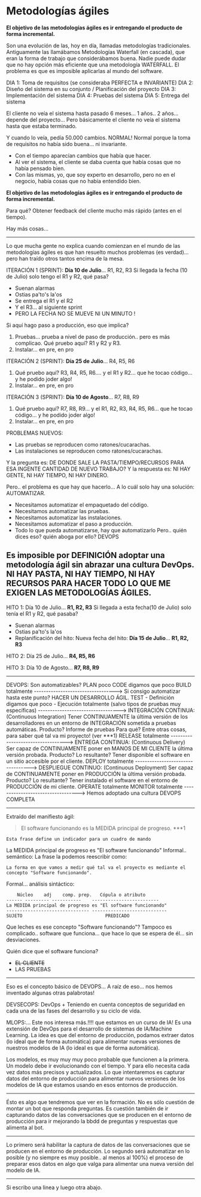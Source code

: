 # Metodologías ágiles

**El objetivo de las metodologías ágiles es ir entregando el producto de forma incremental.**

Son una evolución de las, hoy en día, llamadas metodologías tradicionales. Antiguamente las llamábamos Metodologías Waterfall (en cascada), que eran la forma de trabajo que considerábamos buena.
Nadie puede dudar que no hay opción más eficiente que una metodología WATERFALL.
El problema es que es imposible aplicarlas al mundo del software.

  DIA 1: Toma de requisitos (se consideraba PERFECTA e INVARIANTE)
    DIA 2: Diseño del sistema en su conjunto / Planificación del proyecto
       DIA 3: Implementación del sistema
           DIA 4: Pruebas del sistema
              DIA 5: Entrega del sistema

El cliente no veía el sistema hasta pasado 6 meses... 1 años.. 2 años... depende del proyecto...
Pero básicamente el cliente no veía el sistema hasta que estaba terminado.

Y cuando lo veía, pedía 50.000 cambios. NORMAL!
Normal porque la toma de requisitos no había sido buena... ni invariante.
- Con el tiempo aparecían cambios que había que hacer.
- Al ver el sistema, el cliente se daba cuenta que había cosas que no había pensado bien.
- Con las mismas, yo, que soy experto en desarrollo, pero no en el negocio, había cosas que no había entendido bien.

**El objetivo de las metodologías ágiles es ir entregando el producto de forma incremental.**

Para qué?  Obtener feedback del cliente mucho más rápido (antes en el tiempo).

Hay más cosas...

---

Lo que mucha gente no explica cuando comienzan en el mundo de las metodologías ágiles es que han resuelto muchos problemas (es verdad)... pero han traído otros tantos encima de la mesa.

ITERACIÓN 1 (SPRINT): **Día 10 de Julio**... R1, R2, R3
Si llegada la fecha (10 de Julio) solo tengo el R1 y R2, qué pasa?
- Suenan alarmas
- Ostias pa'to's la'os
- Se entrega el R1 y el R2
- Y el R3... al siguiente sprint
- PERO LA FECHA NO SE MUEVE NI UN MINUTO !

Si aquí hago paso a producción, eso que implica?
1. Pruebas... prueba a nivel de paso de producción.. pero es más complicao.
   Qué pruebo aquí? R1 y R2 y R3.
2. Instalar... en pre, en pro

ITERACIÓN 2 (SPRINT): **Día 25 de Julio**... R4, R5, R6
1. Qué pruebo aquí? R3, R4, R5, R6.... y el R1 y R2... que he tocao código... y he podido joder algo!
2. Instalar... en pre, en pro

ITERACIÓN 3 (SPRINT): **Día 10 de Agosto**... R7, R8, R9
1. Qué pruebo aquí? R7, R8, R9... y el R1, R2, R3, R4, R5, R6... que he tocao código... y he podido joder algo!
2. Instalar... en pre, en pro

PROBLEMAS NUEVOS:
- Las pruebas se reproducen como ratones/cucarachas.
- Las instalaciones se reproducen como ratones/cucarachas.

Y la pregunta es: DE DONDE SALE LA PASTA/TIEMPO/RECURSOS PARA ESA INGENTE CANTIDAD DE NUEVO TRABAJO?
Y la respuesta es: NI HAY GENTE, NI HAY TIEMPO, NI HAY DINERO.

Pero.. el problema es que hay que hacerlo...
A lo cuál solo hay una solución: AUTOMATIZAR.
- Necesitamos automatizar el empaquetado del código.
- Necesitamos automatizar las pruebas.
- Necesitamos automatizar las instalaciones.
- Necesitamos automatizar el paso a producción.
- Todo lo que pueda automatizarse, hay que automatizarlo 
   Pero.. quién dices eso? quién aboga por ello? DEVOPS

Es imposible por DEFINICIÓN adoptar una metodología ágil sin abrazar una cultura DevOps.
NI HAY PASTA, NI HAY TIEMPO, NI HAY RECURSOS PARA HACER TODO LO QUE ME EXIGEN LAS METODOLOGÍAS ÁGILES.
---

HITO 1: Día 10 de Julio... **R1, R2, R3**
Si llegada a esta fecha(10 de Julio) solo tenía el R1 y R2, qué pasaba?
- Suenan alarmas
- Ostias pa'to's la'os
- Replanificación del hito: Nueva fecha del hito: **Día 15 de Julio**... **R1, R2, R3**

HITO 2: Día 25 de Julio... **R4, R5, R6**

HITO 3: Día 10 de Agosto... **R7, R8, R9**

---

DEVOPS:                Son automatizables?
    PLAN                poco
    CODE                digamos que poco
    BUILD               totalmente
    ----------------------------------> Si consigo automatizar hasta este punto? HACER UN DESARROLLO ÁGIL.
    TEST
    - Definición        digamos que poco
    - Ejecución         totalmente (salvo tipos de pruebas muy específicas)
    ----------------------------------> INTEGRACIÓN CONTINUA: (Continuous Integration)
                                        Tener CONTINUAMENTE la última versión de los desarrolladores en un entorno de INTEGRACIÓN sometida a pruebas automáticas.
                                           Producto? Informe de pruebas
                                           Para qué? Entre otras cosas, para saber qué tal va mi proyecto! (ver ***1)
    RELEASE             totalmente
    ----------------------------------> ENTREGA CONTINUA:     (Continuous Delivery)
                                        Ser capaz de CONTINUAMENTE poner en MANOS DE MI CLIENTE la última versión probada.
                                           Producto? Lo resultante?
                                           Tener disponible el software en un sitio accesible por el cliente.
    DEPLOY              totalmente
    ----------------------------------> DESPLIEGUE CONTINUO:   (Continuous Deployment)
                                        Ser capaz de CONTINUAMENTE poner en PRODUCCIÓN la última versión probada.
                                            Producto? Lo resultante?
                                            Tener instalado el software en el entorno de PRODUCCIÓN de mi cliente.
    OPERATE             totalmente
    MONITOR             totalmente
    ----------------------------------> Hemos adoptado una cultura DEVOPS COMPLETA


---
Extraído del manifiesto ágil:

> El software funcionando es la MEDIDA principal de progreso.  ***1

    Esta frase define un indicador para un cuadro de mando

La MEDIDA principal de progreso es "El software funcionando"
Informal.. semántico: La frase la podemos reescribir como:

    La forma en que vamos a medir qué tal va el proyecto es mediante el concepto "Software funcionando".

Formal... análisis sintáctico:

        Núcleo    adj    comp. prep.   Cópula o atributo
    ------ --------- -----------    -------------------------
    La MEDIDA principal de progreso es "El software funcionando"
    ------------------------------- ----------------------------
    SUJETO                               PREDICADO

Que leches es ese concepto "Software funcionando"?
Tampoco es complicado.. software que funciona... que hace lo que se espera de él... sin desviaciones.

Quién dice que el software funciona?
 - ~~EL CLIENTE~~
 - LAS PRUEBAS

---

Eso es el concepto básico de DEVOPS...
A raíz de eso... nos hemos inventado algunas otras palabrotas!

DEVSECOPS:  DevOps + Teniendo en cuenta conceptos de seguridad en cada una de las fases del desarrollo y su ciclo de vida.

MLOPS:... Este nos interesa más.!!!! que estamos en un curso de IA!
Es una extensión de DevOps para el desarrollo de sistemas de IA/Machine Learning.
La idea es que del entorno de producción, podamos extraer datos (lo ideal que de forma automática) para alimentar nuevas versiones de nuestros modelos de IA (lo ideal es que de forma automática).

Los modelos, es muy muy muy poco probable que funcionen a la primera. Un modelo debe ir evolucionando con el tiempo. Y para ello necesita cada vez datos más precisos y actualizados. Lo que intentaremos es capturar datos del entorno de producción para alimentar nuevos versiones de los modelos de IA que estamos usando en esos entornos de producción.

---

Ésto es algo que tendremos que ver en la formación.
No es sólo cuestión de montar un bot que responda preguntas.
Es cuestión también de ir capturando datos de las conversaciones que se producen en el entorno de producción para ir mejorando la bbdd de preguntas y respuestas que alimenta al bot.

---
Lo primero será habilitar la captura de datos de las conversaciones que se producen en el entorno de producción.
Lo segundo será automatizar en lo posible (y no siempre es muy posible.. al menos al 100%) el proceso de preparar esos datos en algo que valga para alimentar una nueva versión del modelo de IA.

---

Si escribo una linea
y luego otra abajo.


